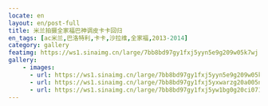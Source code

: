 ```yaml
---
locate: en
layout: en/post-full
title: 米兰拍摄全家福巴神调皮卡卡回归
en_tags: [ac米兰,巴洛特利,卡卡,沙拉维,全家福,2013-2014]
category: gallery
featimg: https://ws1.sinaimg.cn/large/7bb8bd97gy1fxj5yyn5e9g209w05k7wj.gif
gallery:
    - images:
      - url: https://ws1.sinaimg.cn/large/7bb8bd97gy1fxj5yyn5e9g209w05k7wj.gif
      - url: https://ws1.sinaimg.cn/large/7bb8bd97gy1fxj5yxwarzg20a005nnpf.gif
      - url: https://ws1.sinaimg.cn/large/7bb8bd97gy1fxj5yw1bg0g20ci071u0x.gif
---
```

